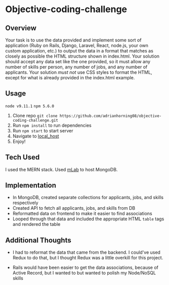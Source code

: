 # Objective-coding-challenge

## Overview
Your task is to use the data provided and implement some sort of application
(Ruby on Rails, Django, Laravel, React, node.js, your own custom application,
etc.) to output the data in a format that matches as closely as possible the
HTML structure shown in index.html. Your solution should accept any data set
like the one provided, so it must allow any number of skills per person, any
number of jobs, and any number of applicants. Your solution *must not* use CSS
styles to format the HTML, except for what is already provided in the
index.html example.

## Usage
`node v9.11.1`
`npm 5.6.0`
1. Clone repo `git clone https://github.com/adrianhorning08/objective-coding-challenge.git`
2. Run `npm install` to run dependencies
3. Run `npm start` to start server
4. Navigate to [local_host](http://localhost:3000)
5. Enjoy!

## Tech Used
I used the MERN stack. Used [mLab](https://mlab.com/) to host MongoDB.

## Implementation
* In MongoDB, created separate collections for applicants, jobs, and skills respectively
* Created API to fetch all applicants, jobs, and skills from DB
* Reformatted data on frontend to make it easier to find associations
* Looped through that data and included the appropriate HTML `table` tags and rendered the table


## Additional Thoughts

* I had to reformat the data that came from the backend.
I could've used Redux to do that, but I thought Redux was a little overkill for this project.

* Rails would have been easier to get the data associations, because of Active Record, but I wanted to but wanted to polish my Node/NoSQL skills
